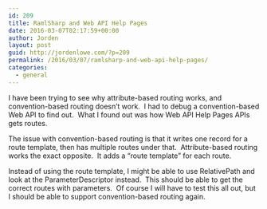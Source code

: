 ```yaml
---
id: 209
title: RamlSharp and Web API Help Pages
date: 2016-03-07T02:17:59+00:00
author: Jorden
layout: post
guid: http://jordenlowe.com/?p=209
permalink: /2016/03/07/ramlsharp-and-web-api-help-pages/
categories:
  - general
---
```

I have been trying to see why attribute-based routing works, and convention-based routing doesn&#8217;t work.  I had to debug a convention-based Web API to find out.  What I found out was how Web API Help Pages APIs gets routes.

The issue with convention-based routing is that it writes one record for a route template, then has multiple routes under that.  Attribute-based routing works the exact opposite.  It adds a &#8220;route template&#8221; for each route.

Instead of using the route template, I might be able to use RelativePath and look at the ParameterDescriptor instead.  This should be able to get the correct routes with parameters.  Of course I will have to test this all out, but I should be able to support convention-based routing again.